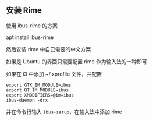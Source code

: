 ## 安装 Rime

使用 ibus-rime 的方案

apt install ibus-rime

然后安装 rime 中自己需要的中文方案

如果是 Ubuntu 的界面只需要配置 rime 作为输入法的一种即可

如果在 i3 中添加 ~/.xprofile 文件，并配置

```
export GTK_IM_MODULE=ibus
export QT_IM_MODULE=ibus
export XMODIFIERS=@im=ibus
ibus-daemon -drx
```

并在命令行输入 `ibus-setup`，在输入法中添加 rime
